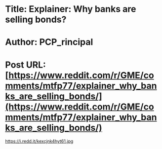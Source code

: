 # Title: Explainer: Why banks are selling bonds?
# Author: PCP_rincipal
# Post URL: [https://www.reddit.com/r/GME/comments/mtfp77/explainer_why_banks_are_selling_bonds/](https://www.reddit.com/r/GME/comments/mtfp77/explainer_why_banks_are_selling_bonds/)


https://i.redd.it/kexcjnk4hyt61.jpg